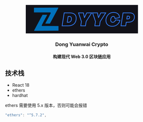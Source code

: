 <div align="center" >
	<img src="./client/images/logo.png" alt="html" />
	<h3>Dong Yuanwai Crypto</h3>
    	<h4>构建现代 Web 3.0 区块链应用</h4>
</div>


## 技术栈
- React 18
- ethers
- hardhat

ethers 需要使用 5.x 版本，否则可能会报错
```js
"ethers": "^5.7.2",
```
